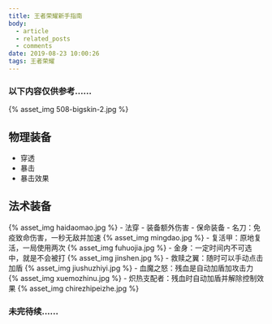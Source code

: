 ```yaml
---
title: 王者荣耀新手指南
body:
  - article
  - related_posts
  - comments
date: 2019-08-23 10:00:26
tags: 王者荣耀
---
```

### 以下内容仅供参考......
<fancybox>
{% asset_img 508-bigskin-2.jpg %}
</fancybox>
<!-- more -->

## 物理装备
- 穿透
- 暴击
- 暴击效果

## 法术装备
<fancybox>
{% asset_img haidaomao.jpg %}
</fancybox>
- 法穿
- 装备额外伤害
- 保命装备
    - 名刀：免疫致命伤害，一秒无敌并加速
    <fancybox>
    {% asset_img mingdao.jpg %}
    </fancybox>
    - 复活甲：原地复活，一局使用两次
    <fancybox>
    {% asset_img fuhuojia.jpg %}
    </fancybox>
    - 金身：一定时间内不可选中，就是不会被打
    <fancybox>
    {% asset_img jinshen.jpg %}
    </fancybox>
    - 救赎之翼：随时可以手动点击加盾
    <fancybox>
    {% asset_img jiushuzhiyi.jpg %}
    </fancybox>
    - 血魔之怒：残血是自动加盾加攻击力
    <fancybox>
    {% asset_img xuemozhinu.jpg %}
    </fancybox>
    - 炽热支配者：残血时自动加盾并解除控制效果
    <fancybox>
    {% asset_img chirezhipeizhe.jpg %}
    </fancybox>


### 未完待续......